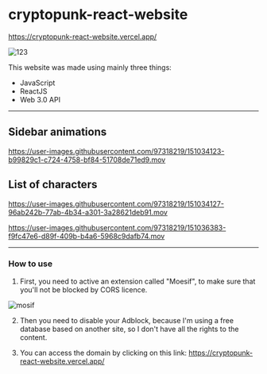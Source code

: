 # cryptopunk-react-website

https://cryptopunk-react-website.vercel.app/

![123](https://user-images.githubusercontent.com/97318219/151034599-c5a9382f-de09-4d07-a02a-92c29f0c1446.png)

This website was made using mainly three things:

- JavaScript
- ReactJS
- Web 3.0 API

-------------------

## Sidebar animations

https://user-images.githubusercontent.com/97318219/151034123-b99829c1-c724-4758-bf84-51708de71ed9.mov

## List of characters

https://user-images.githubusercontent.com/97318219/151034127-96ab242b-77ab-4b34-a301-3a28621deb91.mov

https://user-images.githubusercontent.com/97318219/151036383-f9fc47e6-d89f-409b-b4a6-5968c9dafb74.mov

---------------------

### How to use

1. First, you need to active an extension called "Moesif", to make sure that you'll not be blocked by CORS licence. 

![mosif](https://user-images.githubusercontent.com/97318219/151035237-89fe0c42-1df9-4e0e-862c-321a9b1d21c3.png)

2. Then you need to disable your Adblock, because I'm using a free database based on another site, so I don't have all the rights to the content.

3. You can access the domain by clicking on this link: https://cryptopunk-react-website.vercel.app/
